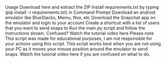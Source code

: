 Usage
Download <ZIP> here and extract the ZIP
Install requirements.txt by typing (pip install -r requirements.txt) in Command Prompt
Download an android emulator like BlueStacks, Memu, Nox, etc
Download the Snapchat app on the emulator and login to your account
Create a shortcut with a list of users that you want to send snaps to
Run the main.py script and follow the instructions shown. Confused? Watch the tutorial video here
Please note
This script was made for educational purposes, I am not responsible for your actions using this script. This script works best when you are not using your PC as it moves your mouse position around the emulator to send snaps. Watch the tutorial video here if you are confused on what to do.
